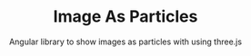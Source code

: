 <h1 align="center">Image As Particles</h1>
<p align="center">Angular library to show images as particles with using three.js</p>

